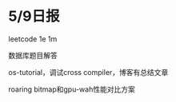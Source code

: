 # 5/9日报

leetcode 1e 1m

数据库题目解答

os-tutorial，调试cross compiler，博客有总结文章

roaring bitmap和gpu-wah性能对比方案
